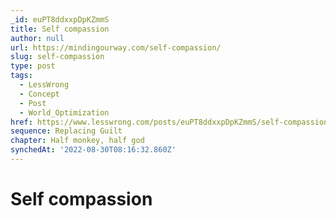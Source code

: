 ```yaml
---
_id: euPT8ddxxpDpKZmmS
title: Self compassion
author: null
url: https://mindingourway.com/self-compassion/
slug: self-compassion
type: post
tags:
  - LessWrong
  - Concept
  - Post
  - World_Optimization
href: https://www.lesswrong.com/posts/euPT8ddxxpDpKZmmS/self-compassion
sequence: Replacing Guilt
chapter: Half monkey, half god
synchedAt: '2022-08-30T08:16:32.860Z'
---
```

# Self compassion

